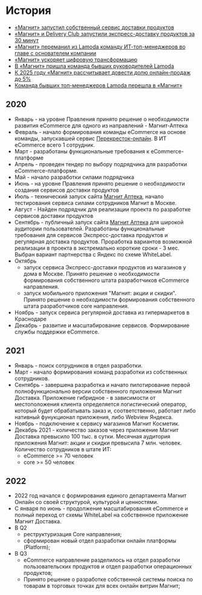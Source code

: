 # История

* [«Магнит» запустил собственный сервис доставки продуктов](https://www.magnit.com/ru/media/press-releases/magnit-zapustil-sobstvennyy-servis-dostavki-produktov-/)
* [«Магнит» и Delivery Club запустили экспресс-доставку продуктов за 30 минут](https://new-retail.ru/novosti/retail/magnit_i_delivery_club_zapustili_ekspress_dostavku_produktov_za_30_minut8995/#:~:text=%D0%A0%D0%BE%D0%B7%D0%BD%D0%B8%D1%87%D0%BD%D0%B0%D1%8F%20%D1%81%D0%B5%D1%82%D1%8C%20%C2%AB%D0%9C%D0%B0%D0%B3%D0%BD%D0%B8%D1%82%C2%BB%20%D0%BE%D0%B1%D1%8A%D1%8F%D0%B2%D0%B8%D0%BB%D0%B0%20%D0%BE,%2C%20%D0%9E%D0%BC%D1%81%D0%BA%D0%B0%2C%20%D0%91%D1%80%D1%8F%D0%BD%D1%81%D0%BA%D0%B0%20%D0%B8%20%D0%A2%D0%B0%D0%BC%D0%B1%D0%BE%D0%B2%D0%B0)
* [«Магнит» переманил из Lamoda команду ИТ-топ-менеджеров во главе с основателем компании](https://www.cnews.ru/news/top/2020-05-12_magnit_peremanil_iz_lamoda)
* [«Магнит» ускоряет цифровую трансформацию](https://www.retail.ru/rbc/pressreleases/magnit-uskoryaet-tsifrovuyu-transformatsiyu/)
* [В «Магнит» пришла команда бывших руководителей Lamoda](https://www.vedomosti.ru/business/articles/2020/05/12/829992-v-magnit-prishla-komanda)
* [К 2025 году «Магнит» рассчитывает довести долю онлайн-продаж до 5%](https://www.retail.ru/news/k-2025-godu-magnit-rasschityvaet-dovesti-dolyu-onlayn-prodazh-do-5-18-fevralya-2021-202078/)
* [Команда бывших топ-менеджеров Lamoda перешла в «Магнит»](https://www.forbes.ru/newsroom/biznes/400293-komanda-byvshih-top-menedzherov-lamoda-pereshla-v-magnit)

## 2020

* Январь - на уровне Правления принято решение о необходимости развития eCommerce для одного из направлений - Магнит-Аптека
* Февраль - начало формирования команды eCommerce на основе команды, запускавшей сервис [Перекресток-онлайн](https://www.perekrestok.ru/). В ИТ eCommerce всего 1 сотрудник.
* Март - разработаны функциональные требования к eCommerce-платформе
* Апрель - проведен тендер по выбору подрядчика для разработки eCommerce-платформе.
* Май - начало разработки силами подрядчика
* Июнь - на уровне Правления принято решение о необходимости создания сервисов доставки продуктов
* Июль - технический запуск сайта [Магнит Аптека](https://apteka.magnit.ru/), начало тестирования сервиса силами сотрудников Магнит в Москве.
* Август - Найден подрядчик для реализации проекта по разработке сервисов доставки продуктов
* Сентябрь - публичный запуск сайта [Магнит Аптека](https://apteka.magnit.ru/) для широкой аудитории пользователей. Разработаны функциональные требования для сервисов Экспресс-доставка продуктов и регулярная доставка продуктов. Проработка вариантов возможной реализации в проекта в экстремально короткие сроки - 3 мес. Выбран вариант партнерства с Яндекс по схеме WhiteLabel.
* Октябрь
    * запуск сервиса Экспресс-доставки продуктов из магазинов у дома в Москве. Принято решение о необходимости формирования собственного штата разработчиков eCommerce направления.
    * запуск мобильного приложения "Магнит: акции и скидки". Принято решение о необходимости формирования собственного штата разработчиков core направления.
* Ноябрь - запуск сервиса регулярной доставка из гипермаркетов в Краснодаре
* Декабрь - развитие и масштабирование сервисов. Формирование службы поддержки eCommerce.

## 2021

* Январь - поиск сотрудников в отдел разработки.
* Март - начало формирования команд разработки из собственных сотрудников.
* Сентябрь - завершена разработка и начато пилотирование первой полнофункционально версии собственного приложения Магнит Доставка. Приложение гибридное - в зависимости от местоположения клиента определяется логистический оператор, который будет обрабатывать заказ и, соответственно, работает либо нативный фунукционал приложения, либо Webview Яндекса.
* Ноябрь - подключение к сервису магазинов Магнит Косметик.
* Декабрь 2021 - количество заказов через приложение Магнит Доставка превысило 100 тыс. в сутки. Месячная аудитория приложения Магнит: акции и скидки превысила 7 млн. человек. Количество сотрудников в штате ИТ:
    * eCommerce >= 70 человек
    * core >= 50 человек

## 2022

* 2022 год начался с формирования единого департамента Магнит Онлайн со своей структурой, культурой и ценностями.
* C января по июнь - продолжение масштабирования eCommerce и полный переход от схемы WhiteLabel на собственное приложение Магнит Доставка.
* В Q2
    * реструктуризация Core направления;
    * сформирован новый отдел разработки онлайн платформы (Platform);
* В Q3
    * eCommerce направление разделилось на отдел разработки пользовательских продуктов и отдел разработки операционных продуктов;
    * Принято решение о разработке собственной системы поиска по товарам в торговых точках для всех онлайн витрин Магнит;
